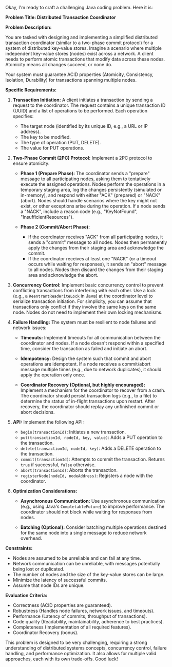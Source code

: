 Okay, I'm ready to craft a challenging Java coding problem. Here it is:

**Problem Title: Distributed Transaction Coordinator**

**Problem Description:**

You are tasked with designing and implementing a simplified distributed transaction coordinator (similar to a two-phase commit protocol) for a system of distributed key-value stores.  Imagine a scenario where multiple independent key-value stores (nodes) exist across a network. A client needs to perform atomic transactions that modify data across these nodes. Atomicity means all changes succeed, or none do.

Your system must guarantee ACID properties (Atomicity, Consistency, Isolation, Durability) for transactions spanning multiple nodes.

**Specific Requirements:**

1.  **Transaction Initiation:** A client initiates a transaction by sending a request to the coordinator. The request contains a unique transaction ID (UUID) and a list of operations to be performed. Each operation specifies:
    *   The target node (identified by its unique ID, e.g., a URL or IP address).
    *   The key to be modified.
    *   The type of operation (PUT, DELETE).
    *   The value for PUT operations.

2.  **Two-Phase Commit (2PC) Protocol:** Implement a 2PC protocol to ensure atomicity:

    *   **Phase 1 (Prepare Phase):** The coordinator sends a "prepare" message to all participating nodes, asking them to tentatively execute the assigned operations. Nodes perform the operations in a temporary staging area, log the changes persistently (simulated or in-memory), and respond with either "ACK" (prepared) or "NACK" (abort). Nodes should handle scenarios where the key might not exist, or other exceptions arise during the operation. If a node sends a "NACK", include a reason code (e.g., "KeyNotFound", "InsufficientResources").

    *   **Phase 2 (Commit/Abort Phase):**
        *   If the coordinator receives "ACK" from all participating nodes, it sends a "commit" message to all nodes.  Nodes then permanently apply the changes from their staging area and acknowledge the commit.
        *   If the coordinator receives at least one "NACK" (or a timeout occurs while waiting for responses), it sends an "abort" message to all nodes.  Nodes then discard the changes from their staging area and acknowledge the abort.

3.  **Concurrency Control:** Implement basic concurrency control to prevent conflicting transactions from interfering with each other.  Use a lock (e.g., a `ReentrantReadWriteLock` in Java) at the coordinator level to serialize transaction initiation. For simplicity, you can assume that transactions only conflict if they involve the same keys on the same node.  Nodes do not need to implement their own locking mechanisms.

4.  **Failure Handling:** The system must be resilient to node failures and network issues:

    *   **Timeouts:** Implement timeouts for all communication between the coordinator and nodes. If a node doesn't respond within a specified time, consider the transaction as failed and initiate an abort.

    *   **Idempotency:**  Design the system such that commit and abort operations are idempotent.  If a node receives a commit/abort message multiple times (e.g., due to network duplicates), it should apply the operation only once.

    *   **Coordinator Recovery (Optional, but highly encouraged):** Implement a mechanism for the coordinator to recover from a crash.  The coordinator should persist transaction logs (e.g., to a file) to determine the status of in-flight transactions upon restart. After recovery, the coordinator should replay any unfinished commit or abort decisions.

5.  **API:** Implement the following API:

    *   `begin(transactionId)`: Initiates a new transaction.
    *   `put(transactionId, nodeId, key, value)`: Adds a PUT operation to the transaction.
    *   `delete(transactionId, nodeId, key)`: Adds a DELETE operation to the transaction.
    *   `commit(transactionId)`: Attempts to commit the transaction.  Returns `true` if successful, `false` otherwise.
    *   `abort(transactionId)`: Aborts the transaction.
    *   `registerNode(nodeId, nodeAddress)`: Registers a node with the coordinator.

6.  **Optimization Considerations:**

    *   **Asynchronous Communication:** Use asynchronous communication (e.g., using Java's `CompletableFuture`) to improve performance. The coordinator should not block while waiting for responses from nodes.

    *   **Batching (Optional):** Consider batching multiple operations destined for the same node into a single message to reduce network overhead.

**Constraints:**

*   Nodes are assumed to be unreliable and can fail at any time.
*   Network communication can be unreliable, with messages potentially being lost or duplicated.
*   The number of nodes and the size of the key-value stores can be large.
*   Minimize the latency of successful commits.
*   Assume that node IDs are unique.

**Evaluation Criteria:**

*   Correctness (ACID properties are guaranteed).
*   Robustness (Handles node failures, network issues, and timeouts).
*   Performance (Latency of commits, throughput of transactions).
*   Code quality (Readability, maintainability, adherence to best practices).
*   Completeness (Implementation of all required features).
*   Coordinator Recovery (bonus).

This problem is designed to be very challenging, requiring a strong understanding of distributed systems concepts, concurrency control, failure handling, and performance optimization. It also allows for multiple valid approaches, each with its own trade-offs.  Good luck!
